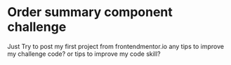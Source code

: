 # Order summary component challenge
Just Try to post my first project from frontendmentor.io
any tips to improve my challenge code? or tips to improve my code skill?
